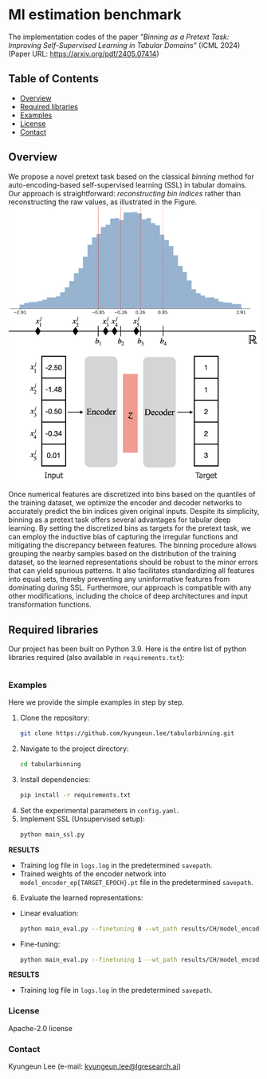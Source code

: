# MI estimation benchmark
The implementation codes of the paper *"Binning as a Pretext Task: Improving Self-Supervised Learning in Tabular Domains"* (ICML 2024)
(Paper URL: https://arxiv.org/pdf/2405.07414)

## Table of Contents
- [Overview](#overview)
- [Required libraries](#required-libraries)
- [Examples](#examples)
- [License](#license)
- [Contact](#contact)

## Overview
We propose a novel pretext task based on the classical *binning* method for auto-encoding-based self-supervised learning (SSL) in tabular domains. Our approach is straightforward: *reconstructing bin indices* rather than reconstructing the raw values, as illustrated in the Figure.
![Binning as a pretext task.](./figures/figure1.png)

Once numerical features are discretized into bins based on the quantiles of the training dataset, we optimize the encoder and decoder networks to accurately predict the bin indices given original inputs. Despite its simplicity, binning as a pretext task offers several advantages for tabular deep learning. By setting the discretized bins as targets for the pretext task, we can employ the inductive bias of capturing the irregular functions and mitigating the discrepancy between features. The binning procedure allows grouping the nearby samples based on the distribution of the training dataset, so the learned representations should be robust to the minor errors that can yield spurious patterns. It also facilitates standardizing all features into equal sets, thereby preventing any uninformative features from dominating during SSL. Furthermore, our approach is compatible with any other modifications, including the choice of deep architectures and input transformation functions.

## Required libraries
Our project has been built on Python 3.9. Here is the entire list of python libraries required (also available in `requirements.txt`):

``` swift
```

### Examples
Here we provide the simple examples in step by step.
1. Clone the repository:
    ```sh
    git clone https://github.com/kyungeun.lee/tabularbinning.git
    ```
2. Navigate to the project directory:
    ```sh
    cd tabularbinning
    ```
3. Install dependencies:
    ```sh
    pip install -r requirements.txt
    ```
4. Set the experimental parameters in `config.yaml`.
5. Implement SSL (Unsupervised setup):
    ```sh
    python main_ssl.py
    ```
**RESULTS**
- Training log file in `logs.log` in the predetermined `savepath`.
- Trained weights of the encoder network into `model_encoder_ep[TARGET_EPOCH}.pt` file in the predetermined `savepath`.
6. Evaluate the learned representations:
- Linear evaluation:
    ```sh
    python main_eval.py --finetuning 0 --wt_path results/CH/model_encoder_ep1000.pt
    ```
- Fine-tuning:
    ```sh
    python main_eval.py --finetuning 1 --wt_path results/CH/model_encoder_ep1000.pt
    ```
**RESULTS**
- Training log file in `logs.log` in the predetermined `savepath`.

### License
Apache-2.0 license

### Contact
Kyungeun Lee (e-mail: kyungeun.lee@lgresearch.ai)

